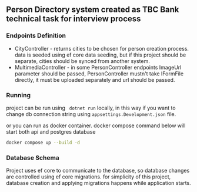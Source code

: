 ## Person Directory system created as TBC Bank technical task for interview process

### Endpoints Definition
* CityController - returns cities to be chosen for person creation process. data is seeded using ef core data seeding, 
but if this project should be separate, cities should be synced from another system.
* MultimediaController - in some PersonController endpoints ImageUrl parameter should be passed, 
PersonController mustn't take IFormFile directly, it must be uploaded separately and url should be passed.

### Running
project can be run using ``` dotnet run``` locally, in this way if you want to change db connection string using ```appsettings.Development.json``` file.

or you can run as docker container. docker compose command below will start both api and postgres database
```bash
docker compose up --build -d 
```

### Database Schema
Project uses ef core to communicate to the database, so database changes are controlled using ef core migrations.
for simplicity of this project, database creation and applying migrations happens while application starts.